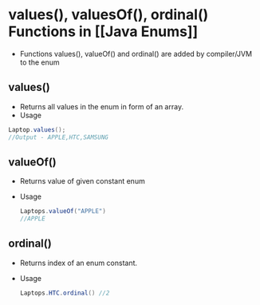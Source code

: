 # values(), valuesOf(), ordinal() Functions in [[Java Enums]]

- Functions values(), valueOf() and ordinal() are added by compiler/JVM to the enum

## values()

- Returns all values in the enum in form of an array.
- Usage

```java
Laptop.values(); 
//Output - APPLE,HTC,SAMSUNG

```

## valueOf()

- Returns value of given constant enum
- Usage

    ```java
    Laptops.valueOf("APPLE") 
    //APPLE
    ```

## ordinal()

- Returns index of an enum constant.
- Usage

    ```java
    Laptops.HTC.ordinal() //2
    ```
